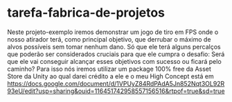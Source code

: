 # tarefa-fabrica-de-projetos
Neste projeto-exemplo iremos demonstrar um jogo de tiro em FPS onde o nosso atirador terá, como principal objetivo, que derrubar o máximo de alvos possíveis sem tomar nenhum dano. Só que ele terá alguns percalços que poderão ser considerados cruciais para que ele cumpra o desafio: Será que ele vai conseguir alcançar esses objetivos com sucesso ou ficará pelo caminho?
Para isso nós iremos utilizar um package 100% free da Asset Store da Unity ao qual darei crédito a ele e o meu High Concept está em https://docs.google.com/document/d/1VPUyZ84RdPAdA5Jn852Nqt3OL92R93eU/edit?usp=sharing&ouid=116451742958557156516&rtpof=true&sd=true
